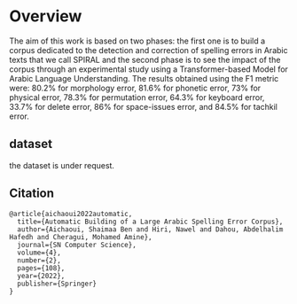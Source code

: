# Overview
The aim of this work is based on two phases: the first one is to build a corpus dedicated to the detection and correction of spelling errors in Arabic texts that we call SPIRAL and the second phase is to see the impact of the corpus through an experimental study using a Transformer-based Model for Arabic Language Understanding. The results obtained using the F1 metric were: 80.2% for morphology error, 81.6% for phonetic error, 73% for physical error, 78.3% for permutation error, 64.3% for keyboard error, 33.7% for delete error, 86% for space-issues error, and 84.5% for tachkil error.

## dataset
the dataset is under request.

## Citation

```
@article{aichaoui2022automatic,
  title={Automatic Building of a Large Arabic Spelling Error Corpus},
  author={Aichaoui, Shaimaa Ben and Hiri, Nawel and Dahou, Abdelhalim Hafedh and Cheragui, Mohamed Amine},
  journal={SN Computer Science},
  volume={4},
  number={2},
  pages={108},
  year={2022},
  publisher={Springer}
}
```
